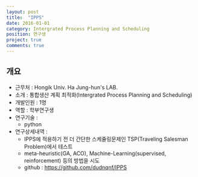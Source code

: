 ```yaml
---
layout: post
title:  "IPPS"
date: 2016-01-01
category: Intergrated Process Planning and Scheduling
position: 연구생
project: true
comments: true
---
```


## 개요
- 근무처 : Hongik Univ. Ha Jung-hun's LAB.
- 소개 : 통합생산 계획 최적화(Intergrated Process Planning and Scheduling)
- 개발인원 : 1명
- 역할 : 학부연구생
- 연구기술 :
	- python
- 연구상세내역 :
	- IPPS에 적용하기 전 더 간단한 스케쥴링문제인 TSP(Traveling Salesman Problem)에서 테스트
  - meta-heuristic(GA, ACO), Machine-Learning(supervised, reinforcement) 등의 방법을 시도
  - github : https://github.com/dudnqnf/IPPS
